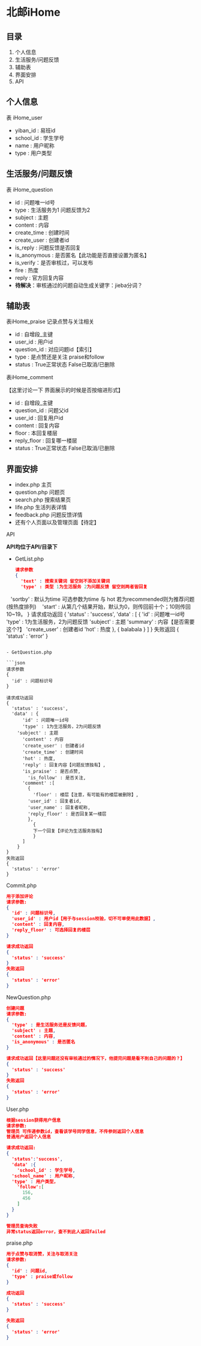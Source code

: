 # 北邮iHome

## 目录

1. 个人信息
2. 生活服务/问题反馈
3. 辅助表
4. 界面安排
5. API

## 个人信息

表 iHome_user

- yiban_id : 易班id
- school_id : 学生学号
- name : 用户昵称
- type : 用户类型

## 生活服务/问题反馈

表 iHome_question

- id : 问题唯一id号
- type : 生活服务为1 问题反馈为2
- subject : 主题
- content : 内容
- create_time : 创建时间
- create_user : 创建者id
- is_reply : 问题反馈是否回复
- is_anonymous : 是否匿名【此功能是否直接设置为匿名】
- is_verify：是否审核过，可以发布
- fire : 热度
- reply : 官方回复内容
- **待解决**：审核通过的问题自动生成关键字：jieba分词？

## 辅助表

表iHome_praise 记录点赞与关注相关

* id : 自增段_主键
* user_id : 用户id
* question_id : 对应问题id【索引】
* type : 是点赞还是关注 praise和follow
* status : True正常状态 False已取消/已删除

表iHome_comment

【这里讨论一下 界面展示的时候是否按缩进形式】

- id : 自增段_主键
- question_id : 问题父id
- user_id : 回复用户id
- content : 回复内容
- floor : 本回复楼层
- reply_floor : 回复哪一楼层
- status : True正常状态 False已取消/已删除


## 界面安排

- index.php 主页
- question.php 问题页
- search.php 搜索结果页
- life.php 生活列表详情
- feedback.php 问题反馈详情
- 还有个人页面以及管理页面【待定】

API

**API均位于API/目录下**

- GetList.php

  ```json
  请求参数
  {
    'text' : 搜索关键词 留空则不添加关键词
    'type' : 类型 1为生活服务 2为问题反馈 留空则两者皆回复
    'sortby' : 默认为time 可选参数为time 与 hot 若为recommended则为推荐问题(按热度排列)
    'start' : 从第几个结果开始，默认为0，则传回前十个；10则传回10~19。
  }
  请求成功返回
  {
    'status' : 'success',
    'data' : [
      {
        'id' : 问题唯一id号
        'type' : 1为生活服务，2为问题反馈
  	  'subject' : 主题
        'summary' : 内容【是否需要这个?】
        'create_user' : 创建者id
        'hot' : 热度
      },
      {
        balabala
      }
    ]
  }
  失败返回
  {
    'status' : 'error'
  }
  ```

  - GetQuestion.php

  ```json
  请求参数
  {
    'id' : 问题标识号
  }

  请求成功返回
  {
    'status' : 'success',
    'data' : {
        'id' : 问题唯一id号
        'type' : 1为生活服务，2为问题反馈
  	  'subject' : 主题
        'content' : 内容
        'create_user' : 创建者id
        'create_time' : 创建时间
        'hot' : 热度,
        'reply' : 回复内容【问题反馈独有】,
        'is_praise' : 是否点赞,
     	  'is_follow' : 是否关注,
        'comment' :[
          {
            'floor' : 楼层【注意，有可能有的楼层被删除】,
      	  'user_id' : 回复者id,
      	  'user_name' : 回复者昵称,
      	  'reply_floor' : 是否回复某一楼层
          },
    	    {
            下一个回复【评论为生活服务独有】
    	    }
        ]
      } 
  }
  失败返回
  {
    'status' : 'error'
  }
  ```

  Commit.php

  ```json
  用于添加评论
  请求参数:
  {
    'id' : 问题标识号,
    'user_id' : 用户id【用于与session校验，切不可单使用此数据】,
    'content' : 回复内容,
    'reply_floor' : 可选择回复的楼层
  }

  请求成功返回
  {
    'status' : 'success'
  }
  失败返回
  {
    'status' : 'error'
  }
  ```

  NewQuestion.php

  ```json
  创建问题
  请求参数:
  {
    'type' : 是生活服务还是反馈问题，
    'subject' : 主题,
    'content' : 内容,
    'is_anonymous' : 是否匿名
  }

  请求成功返回【这里问题还没有审核通过的情况下，他提完问题是看不到自己的问题的？】
  {
    'status' : 'success'
  }
  失败返回
  {
    'status' : 'error'
  }
  ```

  User.php

  ```json
  根据session获得用户信息
  请求参数:
  管理员 可传递参数id，查看该学号同学信息，不传参则返回个人信息
  普通用户返回个人信息

  请求成功返回:
  {
    'status':'success',
    'data' :{
      'school_id' : 学生学号,
  	'school_name' : 用户昵称,
  	'type' : 用户类型，
      'follow':[
        156,
        456
      ]
    }
  }

  管理员查询失败
  异常status返回error，查不到此人返回failed  
  ```

  praise.php

  ```json
  用于点赞与取消赞，关注与取消关注
  请求参数:
  {
    'id' : 问题id,
    'type' : praise或follow
  }

  成功返回
  {
    'status' : 'success'
  }

  失败返回
  {
    'status' : 'error'
  }
  ```

  ​

